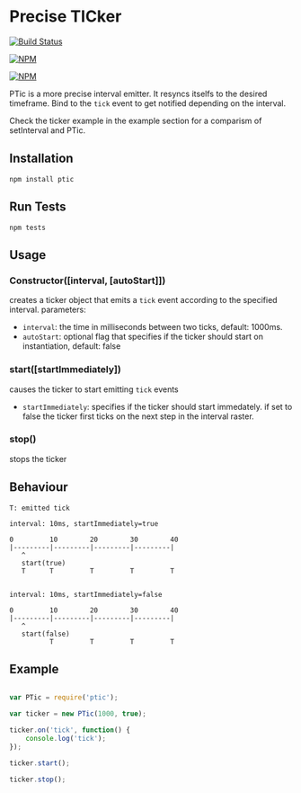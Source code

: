 # Precise TICker

[![Build Status](https://travis-ci.org/zaphod1984/node-ptic.png)](https://travis-ci.org/zaphod1984/node-ptic)

[![NPM](https://nodei.co/npm/ptic.png)](https://nodei.co/npm/ptic/)

[![NPM](https://nodei.co/npm-dl/ptic.png?months=3)](https://nodei.co/npm/ptic/)

PTic is a more precise interval emitter. It resyncs itselfs to the desired timeframe. Bind to the `tick` event to get notified depending on the interval.

Check the ticker example in the example section for a comparism of setInterval and PTic.

## Installation

````
npm install ptic
````

## Run Tests

````
npm tests
````

## Usage

### Constructor([interval, [autoStart]])

creates a ticker object that emits a `tick` event according to the specified interval.
parameters:

* `interval`: the time in milliseconds between two ticks, default: 1000ms.    
* `autoStart`: optional flag that specifies if the ticker should start on instantiation, default: false

### start([startImmediately])
causes the ticker to start emitting `tick` events

* `startImmediately`: specifies if the ticker should start immedately. if set to false the ticker first ticks on the next step in the interval raster.

### stop()
stops the ticker

## Behaviour
````
T: emitted tick

interval: 10ms, startImmediately=true

0         10        20        30        40
|---------|---------|---------|---------|
   ^
   start(true)
   T      T         T         T         T


interval: 10ms, startImmediately=false

0         10        20        30        40
|---------|---------|---------|---------|
   ^
   start(false)
          T         T         T         T
````

## Example
````javascript

var PTic = require('ptic');

var ticker = new PTic(1000, true);

ticker.on('tick', function() {
    console.log('tick');
});

ticker.start();

ticker.stop();

````
